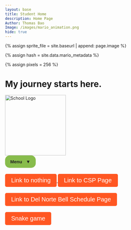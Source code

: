 ```yaml
---
layout: base
title: Student Home 
description: Home Page
Author: Thomas Bao
Image: /images/mario_animation.png
hide: true
---
```





<!--- Concatenation of site URL to frontmatter image  --->
{% assign sprite_file = site.baseurl | append: page.image %}
<!--- Has is a list variable containing mario metadata for sprite --->
{% assign hash = site.data.mario_metadata %}
<!--- Size width/height of Sprit images --->
{% assign pixels = 256 %}

<!--- HTML for page contains <p> tag named "Mario" and class properties for a "sprite"  -->

<p id="mario" class="sprite"></p>
  
<!--- Embedded Cascading Style Sheet (CSS) rules, 
        define how HTML elements look 
--->
<style>

  /*CSS style rules for the id and class of the sprite...
  */
  .sprite {
    height: {{pixels}}px;
    width: {{pixels}}px;
    background-image: url('{{sprite_file}}');
    background-repeat: no-repeat;
  }

  /*background position of sprite element
  */
  #mario {
    background-position: calc({{animations[0].col}} * {{pixels}} * -1px) calc({{animations[0].row}} * {{pixels}}* -1px);
  }
</style>

<!--- Embedded executable code--->
<script>
  ////////// convert YML hash to javascript key:value objects /////////

  var mario_metadata = {}; //key, value object
  {% for key in hash %}  
  
  var key = "{{key | first}}"  //key
  var values = {} //values object
  values["row"] = {{key.row}}
  values["col"] = {{key.col}}
  values["frames"] = {{key.frames}}
  mario_metadata[key] = values; //key with values added

  {% endfor %}

  ////////// game object for player /////////

  class Mario {
    constructor(meta_data) {
      this.tID = null;  //capture setInterval() task ID
      this.positionX = 0;  // current position of sprite in X direction
      this.currentSpeed = 0;
      this.marioElement = document.getElementById("mario"); //HTML element of sprite
      this.pixels = {{pixels}}; //pixel offset of images in the sprite, set by liquid constant
      this.interval = 100; //animation time interval
      this.obj = meta_data;
      this.marioElement.style.position = "absolute";
    }

    animate(obj, speed) {
      let frame = 0;
      const row = obj.row * this.pixels;
      this.currentSpeed = speed;

      this.tID = setInterval(() => {
        const col = (frame + obj.col) * this.pixels;
        this.marioElement.style.backgroundPosition = `-${col}px -${row}px`;
        this.marioElement.style.left = `${this.positionX}px`;

        this.positionX += speed;
        frame = (frame + 1) % obj.frames;

        const viewportWidth = window.innerWidth;
        if (this.positionX > viewportWidth - this.pixels) {
          document.documentElement.scrollLeft = this.positionX - viewportWidth + this.pixels;
        }
      }, this.interval);
    }

    startWalking() {
      this.stopAnimate();
      this.animate(this.obj["Walk"], 7.5);
    }

    startWalkingLeft() {
        this.stopAnimate();
        this.animate(this.obj["WalkL"], -7.5);
    }

    startRunningLeft() {
        this.stopAnimate();
        this.animate(this.obj["Run1L"], -15);
    }

    startRunning() {
      this.stopAnimate();
      this.animate(this.obj["Run1"], 15);
    }

    startPuffing() {
      this.stopAnimate();
      this.animate(this.obj["Puff"], 0);
    }

    startPuffingLeft() {
      this.stopAnimate();
      this.animate(this.obj["PuffL"], 0);
    }

    startCheering() {
      this.stopAnimate();
      this.animate(this.obj["Cheer"], 0);
    }

    startFlipping() {
      this.stopAnimate();
      this.animate(this.obj["Flip"], 0);
    }

    startResting() {
      this.stopAnimate();
      this.animate(this.obj["Rest"], 0);
    }

    startRestingLeft() {
      this.stopAnimate();
      this.animate(this.obj["RestL"], 0);
    }

    stopAnimate() {
      clearInterval(this.tID);
    }
  }

  const mario = new Mario(mario_metadata);

  ////////// event control /////////

  window.addEventListener("keydown", (event) => {
    if (event.key === "ArrowRight") {
      event.preventDefault();
        if (mario.currentSpeed === 0) {
            mario.startWalking();
        } 
        else if (mario.currentSpeed === 7.5) {
            mario.startRunning();
        }
        else if (mario.currentSpeed < 0){
            mario.startResting();
        }
    } 

    else if (event.key === "ArrowDown") {
      event.preventDefault();
      if (event.repeat) {
        mario.stopAnimate();
      } 
      else if (mario.currentSpeed >= 0){
        mario.startPuffing();
      }
      else {
        mario.startPuffingLeft();
      }
    } 

    else if (event.key === "ArrowLeft") {
        event.preventDefault();
        if (mario.currentSpeed === 0) {
            mario.startWalkingLeft();
        } 
        else if (mario.currentSpeed === -7.5) {
            mario.startRunningLeft();
        }
        else if (mario.currentSpeed > 0){
            mario.startRestingLeft();
        }
    }

    else if (event.key === "ArrowUp") {
      event.preventDefault();
      if (mario.currentSpeed === 0) {
        mario.startFlipping();
      }
      else if (mario.currentSpeed < 0) {
        mario.startRestingLeft();
      }
      else if (mario.currentSpeed > 0) {
        mario.startResting();
      }
    }
  });

  //touch events that enable animations
  window.addEventListener("touchstart", (event) => {
    event.preventDefault(); // prevent default browser action
    if (event.touches[0].clientX > window.innerWidth / 2) {
      // move right
      if (currentSpeed === 0) { // if at rest, go to walking
        mario.startWalking();
      } else if (currentSpeed === 7.5) { // if walking, go to running
        mario.startRunning();
      }
    } else {
      // move left
      mario.startPuffing();
    }
  });

  //stop animation on window blur
  window.addEventListener("blur", () => {
    mario.stopAnimate();
  });

  //start animation on page load or page refresh
  document.addEventListener("DOMContentLoaded", () => {
    // adjust sprite size for high pixel density devices
    const scale = window.devicePixelRatio;
    const sprite = document.querySelector(".sprite");
    sprite.style.transform = `scale(${.5 * scale})`;
    mario.startResting();
  });

</script>


# My journey starts here.

<img src="https://delnorte.powayusd.com/pics/school_logo.png" alt="School Logo" width="200">


<style>
    .paste-button {
        position: relative;
        display: block;
        font-family: 'Segoe UI', Tahoma, Geneva, Verdana, sans-serif;
    }
    .button {
        background-color: #88BC4C;
        color: #212121;
        padding: 10px 15px;
        font-size: 15px;
        font-weight: bold;
        border: 2px solid transparent;
        border-radius: 15px;
        cursor: pointer;
    }
    .dropdown-content, .submenu-content {
        display: none;
        font-size: 13px;
        position: absolute;
        z-index: 1;
        min-width: 200px;
        background-color: #212121;
        border: 2px solid #88BC4C;
        border-radius: 0px 15px 15px 15px;
        box-shadow: 0px 8px 16px 0px rgba(0,0,0,0.2);
    }
    .dropdown-content a, .submenu-content a {
        color: #88BC4C;
        padding: 8px 10px;
        text-decoration: none;
        display: block;
        transition: 0.1s;
    }
    .dropdown-content a:hover, .submenu-content a:hover {
        background-color: #88BC4C;
        color: #212121;
    }
    .dropdown-content a:focus, .submenu-content a:focus {
        background-color: #212121;
        color: #88BC4C;
    }
    .dropdown-content #top:hover {
        border-radius: 0px 13px 0px 0px;
    }
    .dropdown-content #bottom:hover {
        border-radius: 0px 0px 13px 13px;
    }
    .paste-button:hover button {
        border-radius: 15px 15px 0px 0px;
    }
    .paste-button:hover .dropdown-content {
        display: block;
    }
    /* Submenu styles */
    .submenu {
        position: relative;
    }
    .submenu-content {
        top: 0;
        left: 100%;
        border-radius: 0 15px 15px 15px;
    }
    .submenu-content a:first-child:hover {
        border-radius: 0px 13px 0px 0px;
    }
    .submenu-content a:last-child:hover {
        border-radius: 0px 0px 13px 13px;
    }
    .submenu:hover .submenu-content {
        display: block;
    }
</style>
<div class="paste-button">
  <button class="button">Menu &nbsp; ▼</button>
  <div class="dropdown-content">
    <a id="top" href="https://wendaobao.github.io/thomasCSP_2025/2024/09/09/hackstool_IPYNB_2_.html">Hack #1</a>
    <div class="submenu">
        <a id="middle" href="http://127.0.0.1:4100/thomasCSP_2025/2024/08/21/sprint1_plan_IPYNB_2_.html">Sprint 1 Main Objectives &nbsp; :arrow_forward:</a>
        <div class="submenu-content">
            <a href="http://127.0.0.1:4100/thomasCSP_2025/snake/">Snake game</a>
            <a href="http://127.0.0.1:4100/thomasCSP_2025/calculator/">Calculator</a>
        </div>
    </div>
    <a id="bottom" href="http://127.0.0.1:4100/thomasCSP_2025/about/">About Pages</a>
  </div>
</div>


<style>
  .fancy-button {
    font-size: 20px;
    margin-top: 20px;
    padding: 10px 20px;
    background-color: #FF5722; /* Bright orange */
    color: white;
    border: none;
    border-radius: 5px;
    cursor: pointer;
    transition: background-color 0.3s, transform 0.2s ease-in-out; /* Smooth transition for hover/click effects */
  }

  .fancy-button:hover {
    background-color: #FFC107; /* Bright yellow on hover */
  }

  .fancy-button:active {
    background-color: #FFEB3B; /* Even lighter yellow when clicked */
    transform: scale(0.95); /* Shrink effect on click */
  }
</style>

<a href="">
  <button class="fancy-button">Link to nothing</button>
</a>

<a href="https://nighthawkcoders.github.io/teacher_portfolio/">
  <button class="fancy-button">Link to CSP Page</button>
</a>

<a href="https://delnorte.powayusd.com/apps/bell_schedules/">
  <button class="fancy-button">Link to Del Norte Bell Schedule Page</button>
</a>

<a href="http://127.0.0.1:4100/thomasCSP_2025/snake/">
  <button class="fancy-button">Snake game</button>
</a>


